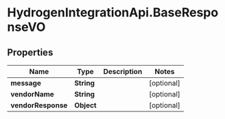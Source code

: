 # HydrogenIntegrationApi.BaseResponseVO

## Properties
Name | Type | Description | Notes
------------ | ------------- | ------------- | -------------
**message** | **String** |  | [optional] 
**vendorName** | **String** |  | [optional] 
**vendorResponse** | **Object** |  | [optional] 


